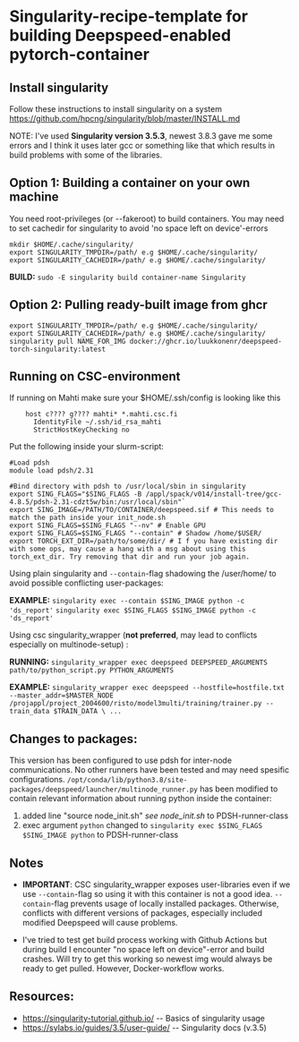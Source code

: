 # Singularity-recipe-template for building Deepspeed-enabled pytorch-container 
## Install singularity
Follow these instructions to install singularity on a system
    https://github.com/hpcng/singularity/blob/master/INSTALL.md

NOTE: I've used **Singularity version 3.5.3**, newest 3.8.3 gave me some errors and I think it uses later gcc or something like that which results in build problems with some of the libraries.

## Option 1: Building a container on your own machine

You need root-privileges (or --fakeroot) to build containers.
You may need to set cachedir for singularity to avoid 'no space left on device'-errors

```
mkdir $HOME/.cache/singularity/
export SINGULARITY_TMPDIR=/path/ e.g $HOME/.cache/singularity/
export SINGULARITY_CACHEDIR=/path/ e.g $HOME/.cache/singularity/
```
**BUILD:** `sudo -E singularity build container-name Singularity`

## Option 2: Pulling ready-built image from ghcr
```
export SINGULARITY_TMPDIR=/path/ e.g $HOME/.cache/singularity/
export SINGULARITY_CACHEDIR=/path/ e.g $HOME/.cache/singularity/
singularity pull NAME_FOR_IMG docker://ghcr.io/luukkonenr/deepspeed-torch-singularity:latest
 ```

## Running on CSC-environment

If running on Mahti make sure your $HOME/.ssh/config is looking like this
```
    host c???? g???? mahti* *.mahti.csc.fi
      IdentityFile ~/.ssh/id_rsa_mahti
      StrictHostKeyChecking no
```   
      
Put the following inside your slurm-script:

```
#Load pdsh
module load pdsh/2.31

#Bind directory with pdsh to /usr/local/sbin in singularity
export SING_FLAGS="$SING_FLAGS -B /appl/spack/v014/install-tree/gcc-4.8.5/pdsh-2.31-cdzt5w/bin:/usr/local/sbin"`
export SING_IMAGE=/PATH/TO/CONTAINER/deepspeed.sif # This needs to match the path inside your init_node.sh
export SING_FLAGS=$SING_FLAGS "--nv" # Enable GPU
export SING_FLAGS=$SING_FLAGS "--contain" # Shadow /home/$USER/ 
export TORCH_EXT_DIR=/path/to/some/dir/ # I f you have existing dir with some ops, may cause a hang with a msg about using this torch_ext_dir. Try removing that dir and run your job again.
```


Using plain singularity and `--contain`-flag shadowing the /user/home/ to avoid possible conflicting user-packages:

**EXAMPLE:**
```singularity exec --contain $SING_IMAGE python -c 'ds_report'```
```singularity exec $SING_FLAGS $SING_IMAGE python -c 'ds_report'```

Using csc singularity_wrapper (**not preferred**, may lead to conflicts especially on multinode-setup) :

**RUNNING:**
  `singularity_wrapper exec deepspeed DEEPSPEED_ARGUMENTS path/to/python_script.py PYTHON_ARGUMENTS`

**EXAMPLE:**
  ```singularity_wrapper exec deepspeed --hostfile=hostfile.txt --master_addr=$MASTER_NODE /projappl/project_2004600/risto/model3multi/training/trainer.py --train_data $TRAIN_DATA \ ... ```




## Changes to packages:
This version has been configured to use pdsh for inter-node communications. No other runners have been tested and may need spesific configurations. 
`/opt/conda/lib/python3.8/site-packages/deepspeed/launcher/multinode_runner.py` has been modified to contain relevant information about running python inside the container: 
1) added line "source node_init.sh" *see node_init.sh* to PDSH-runner-class
2) exec argument `python` changed to `singularity exec $SING_FLAGS $SING_IMAGE python` to PDSH-runner-class

## Notes
* **IMPORTANT**: CSC singularity_wrapper exposes user-libraries even if we use `--contain`-flag  so using it with this container is not a good idea. 
`--contain`-flag prevents usage of locally installed packages. Otherwise, conflicts with different versions of packages, especially included modified Deepspeed will cause problems. 



* I've tried to test get build process working with Github Actions but during build I encounter "no space left on device"-error and build crashes. Will try to get this working so newest img would always be ready to get pulled. However, Docker-workflow works.




## Resources:
   * https://singularity-tutorial.github.io/ -- Basics of singularity usage
   * https://sylabs.io/guides/3.5/user-guide/ -- Singularity docs (v.3.5)
